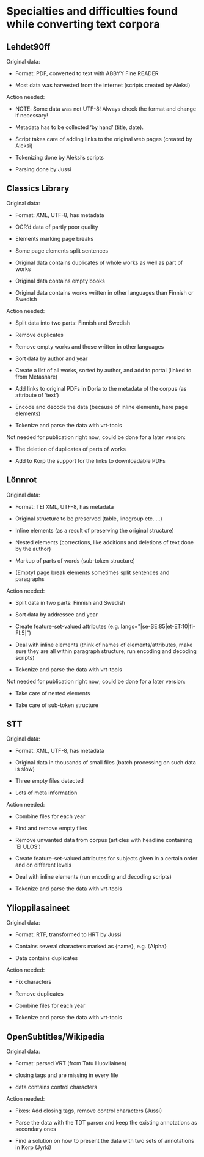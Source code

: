 # Specialties and difficulties found while converting text corpora

## Lehdet90ff
Original data: 

- Format: PDF, converted to text with ABBYY Fine READER

- Most data was harvested from the internet (scripts created by Aleksi)


Action needed:

- NOTE: Some data was not UTF-8! Always check the format and change if necessary!

- Metadata has to be collected ‘by hand’ (title, date).

- Script takes care of adding links to the original web pages (created by Aleksi)

- Tokenizing done by Aleksi’s scripts

- Parsing done by Jussi


## Classics Library
Original data: 

- Format: XML, UTF-8, has metadata

- OCR’d data of partly poor quality

- Elements marking page breaks

- Some page elements split sentences

- Original data contains duplicates of whole works as well as part of works

- Original data contains empty books

- Original data contains works written in other languages than Finnish or Swedish


Action needed:

- Split data into two parts: Finnish and Swedish

- Remove duplicates

- Remove empty works and those written in other languages

- Sort data by author and year

- Create a list of all works, sorted by author, and add to portal (linked to from Metashare)

- Add links to original PDFs in Doria to the metadata of the corpus (as attribute of ‘text’)

- Encode and decode the data (because of inline elements, here page elements)

- Tokenize and parse the data with vrt-tools


Not needed for publication right now; could be done for a later version:

- The deletion of duplicates of parts of works

- Add to Korp the support for the links to downloadable PDFs




## Lönnrot
Original data: 

- Format: TEI XML, UTF-8, has metadata

- Original structure to be preserved (table, linegroup etc. …)

- Inline elements (as a result of preserving the original structure)

- Nested elements (corrections, like additions and deletions of text done by the author)

- Markup of parts of words (sub-token structure)

- (Empty) page break elements sometimes split sentences and paragraphs


Action needed:

- Split data in two parts: Finnish and Swedish

- Sort data by addressee and year

- Create feature-set-valued attributes (e.g. langs="|se-SE:85|et-ET:10|fi-FI:5|")

- Deal with inline elements (think of names of elements/attributes, make sure they are all within paragraph structure; run encoding and decoding scripts)

- Tokenize and parse the data with vrt-tools


Not needed for publication right now; could be done for a later version:

-	Take care of nested elements

-	Take care of sub-token structure


## STT
Original data: 

- Format: XML, UTF-8, has metadata

- Original data in thousands of small files (batch processing on such data is slow)

- Three empty files detected

- Lots of meta information


Action needed:

- Combine files for each year

- Find and remove empty files

- Remove unwanted data from corpus (articles with headline containing ‘EI ULOS’)

- Create feature-set-valued attributes for subjects given in a certain order and on different levels 

- Deal with inline elements (run encoding and decoding scripts)

- Tokenize and parse the data with vrt-tools


## Ylioppilasaineet
Original data: 

- Format: RTF, transformed to HRT by Jussi

- Contains several characters marked as {name}, e.g. {Alpha}

- Data contains duplicates


Action needed:

- Fix characters

- Remove duplicates

- Combine files for each year

- Tokenize and parse the data with vrt-tools


## OpenSubtitles/Wikipedia
Original data: 

- Format: parsed VRT (from Tatu Huovilainen)

- closing tags </sentence> and </file> are missing in every file

- data contains control characters


Action needed:

- Fixes: Add closing tags, remove control characters (Jussi)

- Parse the data with the TDT parser and keep the existing annotations as secondary ones

- Find a solution on how to present the data with two sets of annotations in Korp (Jyrki)
